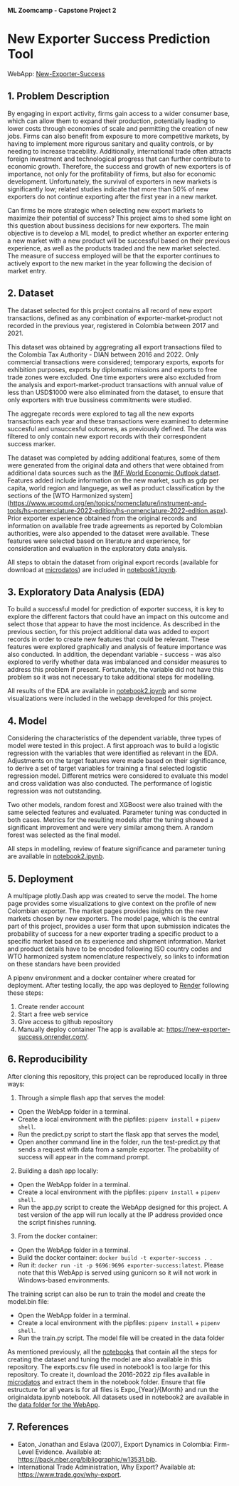 **ML Zoomcamp - Capstone Project 2**
# New Exporter Success Prediction Tool

WebApp: [New-Exporter-Success](https://new-exporter-success.onrender.com/)
## 1. Problem Description

By engaging in export activity, firms gain access to a wider consumer base, which can allow them to expand their production, potentially leading to lower costs through economies of scale and permitting the creation of new jobs. Firms can also benefit from exposure to more competitive markets, by having to implement more rigurous sanitary and quality controls, or by needing to increase tracebility. Additionally, international trade often attracts foreign investment and technological progress that can further contribute to economic growth. Therefore, the success and growth of new exporters is of importance, not only for the profitability of firms, but also for economic development. Unfortunately, the survival of exporters in new markets is significantly low; related studies indicate that more than 50% of new exporters do not continue exporting after the first year in a new market. 

Can firms be more strategic when selecting new export markets to maximize their potential of success? This project aims to shed some light on this question about bussiness decisions for new exporters. The main objective is to develop a ML model, to predict whether an exporter entering a new market with a new product will be successful based on their previous experience, as well as the products traded and the new market selected. The measure of success employed will be that the exporter continues to actively export to the new market in the year following the decision of market entry.

## 2. Dataset

The dataset selected for this project contains all record of new export transactions, defined as any combination of exporter-market-product not recorded in the previous year, registered in Colombia between 2017 and 2021. 

This dataset was obtained by aggregrating all export transactions filed to the Colombia Tax Authority - DIAN between 2016 and 2022. Only commercial transactions were considered; temporary exports, exports for exhibition purposes, exports by diplomatic missions and exports to free trade zones were excluded. One time exporters were also excluded from the analysis and export-market-product transactions with annual value of less than USD$1000 were also eliminated from the dataset, to ensure that only exporters with true bussiness commitments were studied.

The aggregate records were explored to tag all the new exports transactions each year and these transactions were examined to determine succesful and unsuccesful outcomes, as previously defined. The data was filtered to only contain new export records with their correspondent success marker. 

The dataset was completed by adding additional features, some of them were generated from the original data and others that were obtained from additional data sources such as the [IMF World Economic Outlook datset](https://www.imf.org/en/Publications/SPROLLs/world-economic-outlook-databases#sort=%40imfdate%20descending). Features added include information on the new market, such as gdp per capita, world region and languege, as well as product classification by the sections of the [WTO Harmonized system] (https://www.wcoomd.org/en/topics/nomenclature/instrument-and-tools/hs-nomenclature-2022-edition/hs-nomenclature-2022-edition.aspx). Prior exporter experience obtained from the original records and information on available free trade agreements as reported by Colombian authorities, were also appended to the dataset were available. These features were selected based on literature and experience, for consideration and evaluation in the exploratory data analysis.    

All steps to obtain the dataset from original export records (available for download at [microdatos](https://microdatos.dane.gov.co/index.php/catalog/472/get-microdata)) are included in [notebook1.ipynb](https://github.com/angelineolapa/New_Exporter_Success/blob/main/Notebooks/notebook1.ipynb). 

## 3. Exploratory Data Analysis (EDA)

To build a successful model for prediction of exporter success, it is key to explore the different factors that could have an impact on this outcome and select those that appear to have the most incidence. As described in the previous section, for this project additional data was added to export records in order to create new features that could be relevant. These features were explored graphically and analysis of feature importance was also conducted. In addition, the dependant variable - success - was also explored to verify whether data was imbalanced and consider measures to address this problem if present. Fortunately, the variable did not have this problem so it was not necessary to take additional steps for modelling.

All results of the EDA are available in [notebook2.ipynb](https://github.com/angelineolapa/New_Exporter_Success/blob/main/Notebooks/notebook2.ipynb) and some visualizations were included in the webapp developed for this project.

## 4. Model

Considering the characteristics of the dependent variable, three types of model were tested in this project. A first approach was to build a logistic regression with the variables that were identified as relevant in the EDA. Adjustments on the target features were made based on their significance, to derive a set of target variables for training a final selected logistic regression model. Different metrics were considered to evaluate this model and cross validation was also conducted. The performance of logistic regression was not outstanding.

Two other models, random forest and XGBoost were also trained with the same selected features and evaluated. Parameter tuning was conducted in both cases. Metrics for the resulting models after the tuning showed a significant improvement and were very similar among them. A random forest was selected as the final model. 

All steps in modelling, review of feature significance and parameter tuning are available in [notebook2.ipynb](https://github.com/angelineolapa/New_Exporter_Success/blob/main/Notebooks/notebook2.ipynb).

## 5. Deployment

A multipage plotly.Dash app was created to serve the model. The home page provides some visualizations to give context on the profile of new Colombian exporter. The market pages provides insights on the new markets chosen by new exporters. The model page, which is the central part of this project, provides a user form that upon submission indicates the probability of success for a new exporter trading a specific product to a specific market based on its experience and shipment information. Market and product details have to be encoded following ISO country codes and WTO harmonized system nomenclature respectively, so links to information on these standars have been provided 

A pipenv environment and a docker container where created for deployment. After testing locally, the app was deployed to [Render](https://render.com/) following these steps:
1. Create render account
2. Start a free web service
3. Give access to github repository 
4. Manually deploy container
The app is available at: https://new-exporter-success.onrender.com/.

## 6. Reproducibility

After cloning this repository, this project can be reproduced locally in three ways:

1. Through a simple flash app that serves the model:
  - Open the WebApp folder in a terminal.
  - Create a local environment with the pipfiles: `pipenv install` + `pipenv shell`.
  - Run the predict.py script to start the flask app that serves the model,
  - Open another command line in the folder, run the test-predict.py that sends a request with data from a sample exporter.
  The probability of success will appear in the command prompt.
  
2. Building a dash app locally:
  - Open the WebApp folder in a terminal.
  - Create a local environment with the pipfiles: `pipenv install` + `pipenv shell`.
  - Run the app.py script to create the WebApp designed for this project. 
  A test version of the app will run locally at the IP address provided once the script finishes running.

3. From the docker container: 
  - Open the WebApp folder in a terminal.
  - Build the docker container: `docker build -t exporter-success . `.
  - Run it: `docker run -it -p 9696:9696 exporter-success:latest`. 
  Please note that this WebApp is served using gunicorn so it will not work in Windows-based environments. 
  
The training script can also be run to train the model and create the model.bin file:
- Open the WebApp folder in a terminal.
- Create a local environment with the pipfiles: `pipenv install` + `pipenv shell`.
- Run the train.py script.
The model file will be created in the data folder

As mentioned previously, all the [notebooks](https://github.com/angelineolapa/New_Exporter_Success/blob/main/Notebooks/) that contain all the steps for creating the dataset and tuning the model are also available in this repository. The exports.csv file used in notebook1 is too large for this repository. To create it, download the 2016-2022 zip files available in [microdatos](https://microdatos.dane.gov.co/index.php/catalog/472/get-microdata) and extract them in the notebook folder. Ensure that file estructure for all years is for all files is Expo_{Year}/{Month} and run the originaldata.ipynb notebook. All datasets used in notebook2 are available in the [data folder for the WebApp](https://github.com/angelineolapa/New_Exporter_Success/blob/main/Notebooks/). 

## 7. References
- Eaton, Jonathan and Eslava (2007), Export Dynamics in Colombia: Firm-Level Evidence. Available at: https://back.nber.org/bibliographic/w13531.bib.
- International Trade Administration, Why Export? Available at: https://www.trade.gov/why-export.
 
